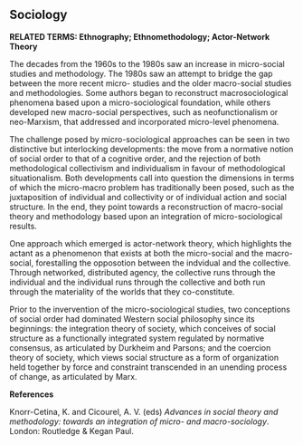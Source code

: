 ## Sociology

**RELATED TERMS: Ethnography; Ethnomethodology; Actor-Network Theory**

The decades from the 1960s to the 1980s saw an increase in micro-social studies and methodology. The 1980s saw an attempt to bridge the gap between the more recent micro- studies and the older macro-social studies and methodologies. Some authors began to reconstruct macrosociological phenomena based upon a micro-sociological foundation, while others developed new macro-social perspectives, such as neofunctionalism or neo-Marxism, that addressed and incorporated micro-level phenomena.

The challenge posed by micro-sociological approaches can be seen in two distinctive but interlocking developments: the move from a normative notion of social order to that of a cognitive order, and the rejection of both methodological collectivism and individualism in favour of methodological situationalism. Both developments call into question the dimensions in terms of which the micro-macro problem has traditionally been posed, such as the juxtaposition of individual and collectivity or of individual action and social structure. In the end, they point towards a reconstruction of macro-social theory and methodology based upon an integration of micro-sociological results.

One approach which emerged is actor-network theory, which highlights the actant as a phenomenon that exists at both the micro-social and the macro-social, forestalling the opposotion between the indvidual and the collective. Through networked, distributed agency, the collective runs through the individual and the individual runs through the collective and both run through the materiality of the worlds that they co-constitute.

Prior to the invervention of the micro-sociological studies, two conceptions of social order had dominated Western social philosophy since its beginnings: the integration theory of society, which conceives of social structure as a functionally integrated system regulated by normative consensus, as articulated by Durkheim and Parsons; and the coercion theory of society, which views social structure as a form of organization held together by force and constraint transcended in an unending process of change, as articulated by Marx.

**References**

Knorr-Cetina, K. and Cicourel, A. V. (eds) _Advances in social theory and methodology: towards an integration of micro- and macro-sociology_. London: Routledge & Kegan Paul.

